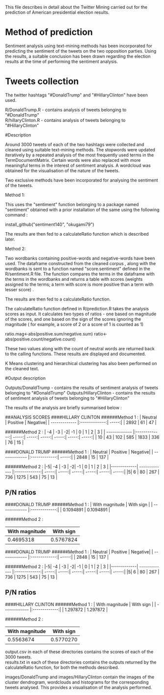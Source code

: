 This file describes in detail about the Twitter Mining carried out for the prediction of American presidential election results.

# Method of prediction

Sentiment analysis using text-mining methods has been incorporated for predicting the sentiment of the tweets on the 
two opposition parties. Using the results, a suitable conclusion has been drawn regarding the election results at the time of 
performing the sentiment analysis.

# Tweets collection
The twitter hashtags "#DonaldTrump" and "#HillaryClinton" have been used.

R/DonaldTrump.R    - contains analysis of tweets belonging to "#DonaldTrump"  
R/hillaryClinton.R - contains analysis of tweets belonging to "#HillaryClinton"  

#Description 

Around 3000 tweets of each of the two hashtags were collected and cleaned using suitable text-mining methods. The stopwords were updated
iteratively by a repeated analysis of the most frequently used terms in the TermDocumentMatrix. Certain words were also replaced with
more meaningful terms in the interest of sentiment analysis. A wordcloud was obtained for the visualisation of the nature of the tweets.

Two exclusive methods have been incorporated for analysing the sentiment of the tweets.

Method 1:

This uses the "sentiment" function belonging to a package named "sentiment" obtained with a prior installation of the same using
the following command : 

install_github("sentiment140", "okugami79")

The results are then fed to a calculateRatio function which is described later.

Method 2:

Two wordbanks containing positive-words and negative-words have been used. The dataframe constructed from the cleaned corpus , along with
the wordbanks is sent to a function named "score.sentiment" defined in the R/sentiment.R file.
The function compares the terms in the dataframe with the terms in the wordbanks and returns a table with scores (weights assigned to
the terms; a term with score is more positive than a term with lesser score) .

The results are then fed to a calculateRatio function. 

The calculateRatio function defined in R/prediction.R takes the analysis scores as input.
It calculates two types of ratios - one based on magnitude of the scores, and 
                                    one based on the sign of the scores ignoring the magnitude 
                                    ( for example, a score of 2 or a score of 1 is counted as 1)

ratio.mag<-abs(positive.sum/negative.sum)
ratio<-abs(positive.count/negative.count)

These two values along with the count of neutral words are returned back to the calling functions.
These results are displayed and documented.

K Means clustering and hierarchical clustering has also been performed on the cleaned text.

#Output description

Outputs/DonaldTrump - contains the results of sentiment analysis of tweets belonging to "#DonaldTrump"
Outputs/HillaryClinton - contains the results of sentiment analysis of tweets belonging to "#HillaryClinton"

The results of the analysis are briefly summarised below :

##ANALYSIS SCORES
####HILLARY CLINTON
######Method 1 :
| Neutral       | Positive      | Negative|
| ------------- |:-------------:| -----:|
|    2892       |        61     |  47   |

######Method 2 :
| -4    | -3     | -2| -1 | 0 | 1 | 2 | 3 | 
| ------------- |:-------------:| -----:| -----:| -----:| -----:| -----:| -----:|
|    10    |       43     |  102   | 585 | 1833 | 336 | 76 | 15 |


####DONALD TRUMP
######Method 1 :
| Neutral       | Positive      | Negative|
| ------------- |:-------------:| -----:|
|    2848   |        15     |  137  |

######Method 2 :
|-5| -4    | -3     | -2| -1 | 0 | 1 | 2 | 3 | 
|-------------| ------------- |:-------------:| -----:| -----:| -----:| -----:| -----:| -----:|
|5|    6    |       80     |  267   | 736 | 1275 | 543 | 75 | 13 |


## P/N ratios

####DONALD TRUMP
######Method 1 :
| With magnitude     | With sign   | 
| ------------- |:-------------:|
|     0.1094891     |          0.1094891  | 

######Method 2 :

| With magnitude     | With sign   | 
| ------------- |:-------------:|
|      0.4695318  |          0.5767824 | 


####DONALD TRUMP
######Method 1 :
| Neutral       | Positive      | Negative|
| ------------- |:-------------:| -----:|
|    2848   |        15     |  137  |

######Method 2 :
|-5| -4    | -3     | -2| -1 | 0 | 1 | 2 | 3 | 
|-------------| ------------- |:-------------:| -----:| -----:| -----:| -----:| -----:| -----:|
|5|    6    |       80     |  267   | 736 | 1275 | 543 | 75 | 13 |


## P/N ratios

####HILLARY CLINTON
######Method 1 :
| With magnitude     | With sign   | 
| ------------- |:-------------:|
|      1.297872     |           1.297872 | 

######Method 2 :

| With magnitude     | With sign   | 
| ------------- |:-------------:|
|      0.5563674 |           0.5770270| 






output.csv in each of these directories contains the scores of each of the 3000 tweets.  
results.txt in each of these directories contains the outputs returned by the calculateRatio function, for both the methods described. 

images/DonaldTrump and images/HillaryClinton contain the images of the cluster dendrogram, wordclouds and histograms for the
corresponding tweets analysed. This provides a visualisation of the analysis performed. 




